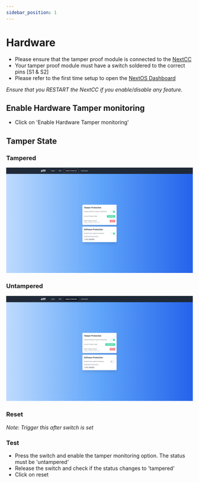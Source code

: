 ```yaml
---
sidebar_position: 1
---
```


# Hardware

- Please ensure that the tamper proof module is connected to the [NextCC](/docs/next-cc/getting-started/integration.md)
- Your tamper proof module must have a switch soldered to the correct pins [S1 & S2]
- Please refer to the first time setup to open the [NextOS Dashboard](/docs/next-cc/getting-started/first-time-setup.md)

*Ensure that you RESTART the NextCC if you enable/disable any feature.*

## Enable Hardware Tamper monitoring

- Click on 'Enable Hardware Tamper monitoring'

## Tamper State

### Tampered

![Tampered](img/tampered.png)

### Untampered

![Untampered](img/untampered.png)

### Reset

*Note: Trigger this after switch is set*

### Test

- Press the switch and enable the tamper monitoring option. The status must be 'untampered'
- Release the switch and check if the status changes to 'tampered'
- Click on reset
